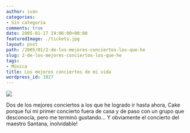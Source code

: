 ```yaml
---
author: ivan
categories:
- Sin categoría
comments: true
date: 2005-01-17 19:06:00+00:00
featuredImage: ./tickets.jpg
layout: post
path: /2005/01/2-de-los-mejores-conciertos-los-que-he
slug: 2-de-los-mejores-conciertos-los-que-he
tags:
- Música
title: Los mejores conciertos de mi vida
wordpress_id: 1027
---
```


[![](https://photos1.blogger.com/img/39/1190/320/tickets.jpg)](http://photos1.blogger.com/img/39/1190/640/tickets.jpg)

Dos de los mejores conciertos a los que he logrado ir hasta ahora, Cake porque fui mi primer concierto fuera de casa y de paso con un grupo que desconocía, pero me terminó gustando... Y obviamente el concierto del maestro Santana, inolvidable!
